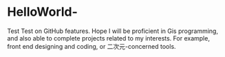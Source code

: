 # HelloWorld-
Test
Test on GitHub features.
Hope I will be proficient in Gis programming, and also able to complete projects related to my interests. For example, front end designing and coding, or 二次元-concerned tools.
